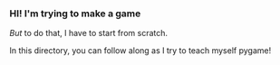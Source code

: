 ### HI! I'm trying to make a game

_But_ to do that, I have to start from scratch.

In this directory, you can follow along as I try to teach myself pygame!
